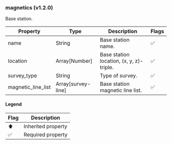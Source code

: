 ### magnetics (v1.2.0)
Base station.

| Property | Type | Description | Flags |
|---|---|---|---|
| name | String | Base station name. | ✅ |
| location | Array[Number] | Base station location, (x, y, z)-triple. | ✅ |
| survey_type | String | Type of survey. | ✅ |
| magnetic_line_list | Array[survey-line] | Base station magnetic line list. | ✅ |


#### Legend

| Flag | Description |
| --- | --- |
| ⬆️ | Inherited property |
| ✅ | Required property |

